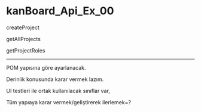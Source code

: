 # kanBoard_Api_Ex_00

createProject

getAllProjects

getProjectRoles

------------------------------------------------------

POM yapısına göre ayarlanacak.

Derinlik konusunda karar vermek lazım.

UI testleri ile ortak kullanılacak sınıflar var,

Tüm yapıaya karar vermek/geliştirerek ilerlemek=?
